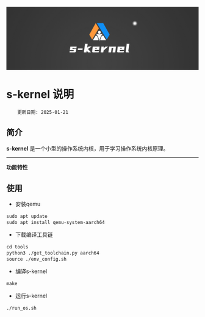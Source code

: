 <p align="center">
<img src="./doc/logo.png">
</p>

# s-kernel 说明
		更新日期: 2025-01-21

## 简介

**s-kernel** 是一个小型的操作系统内核，用于学习操作系统内核原理。

----------------------------------------------------------------------

**功能特性**


## 使用

- 安装qemu

```
sudo apt update
sudo apt install qemu-system-aarch64
```

- 下载编译工具链

```
cd tools
python3 ./get_toolchain.py aarch64
source ./env_config.sh
```

- 编译s-kernel

```
make 
```

- 运行s-kernel

```
./run_os.sh
```
